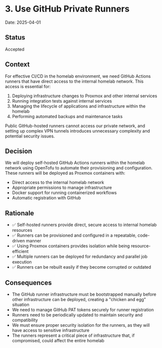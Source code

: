 # 3. Use GitHub Private Runners

Date: 2025-04-01

## Status

Accepted

## Context

For effective CI/CD in the homelab environment, we need GitHub Actions runners that have direct access to the internal homelab network. This access is essential for:

1. Deploying infrastructure changes to Proxmox and other internal services
2. Running integration tests against internal services
3. Managing the lifecycle of applications and infrastructure within the homelab
4. Performing automated backups and maintenance tasks

Public GitHub-hosted runners cannot access our private network, and setting up complex VPN tunnels introduces unnecessary complexity and potential security issues.

## Decision

We will deploy self-hosted GitHub Actions runners within the homelab network using OpenTofu to automate their provisioning and configuration. These runners will be deployed as Proxmox containers with:

- Direct access to the internal homelab network
- Appropriate permissions to manage infrastructure
- Docker support for running containerized workflows
- Automatic registration with GitHub

## Rationale

- ✅ Self-hosted runners provide direct, secure access to internal homelab resources
- ✅ Runners can be provisioned and configured in a repeatable, code-driven manner
- ✅ Using Proxmox containers provides isolation while being resource-efficient
- ✅ Multiple runners can be deployed for redundancy and parallel job execution
- ✅ Runners can be rebuilt easily if they become corrupted or outdated

## Consequences

- The GitHub runner infrastructure must be bootstrapped manually before other infrastructure can be deployed, creating a "chicken and egg" situation
- We need to manage GitHub PAT tokens securely for runner registration
- Runners need to be periodically updated to maintain security and compatibility
- We must ensure proper security isolation for the runners, as they will have access to sensitive infrastructure
- The runners represent a critical piece of infrastructure that, if compromised, could affect the entire homelab
